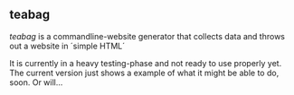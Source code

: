 ## teabag ##
*teabag* is a commandline-website generator that collects data and throws out a website in ´simple HTML´

It is currently in a heavy testing-phase and not ready to use properly yet. The current version just shows a example of what it might be able to do, soon. Or will...
